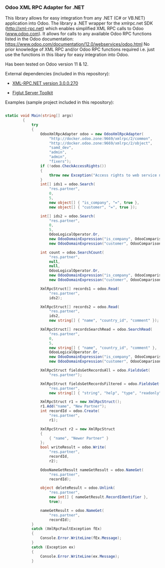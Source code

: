 ### Odoo XML RPC Adapter for .NET

This library allows for easy integration from any .NET (C# or VB.NET) application into Odoo. The library a .NET wrapper for the xmlrpc.net SDK (http://xml-rpc.net) which enables 
simplified XML RPC calls to Odoo (www.odoo.com). It allows for calls to any available Odoo RPC functions listed in the Odoo documentation: https://www.odoo.com/documentation/12.0/webservices/odoo.html
No prior knowledge of XML RPC and/or Odoo RPC functions required i.e. just use the functions in this libary for easy integration into Odoo.

Has been tested on Odoo version 11 & 12.

External dependencies (included in this repository): 

  - [XML-RPC.NET version 3.0.0.270](http://xml-rpc.net)

  - [Figlut Server Toolkit](https://github.com/PaulKolozsvari/Figlut-Suite)

Examples (sample project included in this repository):

```C#

static void Main(string[] args)
        {
            try
            {
                OdooXmlRpcAdapter odoo = new OdooXmlRpcAdapter(
                    "http://docker.odoo.zone:9669/xmlrpc/2/common",
                    "http://docker.odoo.zone:9669/xmlrpc/2/object",
                    "samd_dev",
                    "admin",
                    "admin",
                    "fixers");
                if (!odoo.CheckAccessRights())
                {
                    throw new Exception("Access rights to web service not granted.");
                }
                int[] ids1 = odoo.Search(
                    "res.partner",
                    0,
                    5,
                    new object[] { "is_company", "=", true },
                    new object[] { "customer", "=", true });

                int[] ids2 = odoo.Search(
                    "res.partner",
                    0,
                    5,
                    OdooLogicalOperator.Or,
                    new OdooDomainExpression("is_company", OdooComparisonOperator.Equals, true),
                    new OdooDomainExpression("customer", OdooComparisonOperator.Equals, true));

                int count = odoo.SearchCount(
                    "res.partner",
                    null,
                    null,
                    OdooLogicalOperator.Or,
                    new OdooDomainExpression("is_company", OdooComparisonOperator.Equals, true),
                    new OdooDomainExpression("customer", OdooComparisonOperator.Equals, true));

                XmlRpcStruct[] records1 = odoo.Read(
                    "res.partner",
                    ids2);

                XmlRpcStruct[] records2 = odoo.Read(
                    "res.partner",
                    ids2,
                    new string[] { "name", "country_id", "comment" });

                XmlRpcStruct[] recordsSearchRead = odoo.SearchRead(
                    "res.partner",
                    0,
                    5,
                    new string[] { "name", "country_id", "comment" },
                    OdooLogicalOperator.Or,
                    new OdooDomainExpression("is_company", OdooComparisonOperator.Equals, true),
                    new OdooDomainExpression("customer", OdooComparisonOperator.Equals, true));

                XmlRpcStruct fieldsGetRecordsAll = odoo.FieldsGet(
                    "res.partner");

                XmlRpcStruct fieldsGetRecordsFiltered = odoo.FieldsGet(
                    "res.partner",
                    new string[] { "string", "help", "type", "readonly" });

                XmlRpcStruct r1 = new XmlRpcStruct();
                r1.Add("name", "New Partner");
                int recordId = odoo.Create(
                    "res.partner",
                    r1);

                XmlRpcStruct r2 = new XmlRpcStruct
                {
                    { "name", "Newer Partner" }
                };
                bool writeResult = odoo.Write(
                    "res.partner",
                    recordId,
                    r2);

                OdooNameGetResult nameGetResult = odoo.NameGet(
                    "res.partner",
                    recordId);

                object deleteResult = odoo.Unlink(
                    "res.partner",
                    new int[] { nameGetResult.RecordIdentifier },
                    true);

                nameGetResult = odoo.NameGet(
                    "res.partner",
                    recordId);
            }
            catch (XmlRpcFaultException fEx)
            {
                Console.Error.WriteLine(fEx.Message);
            }
            catch (Exception ex)
            {
                Console.Error.WriteLine(ex.Message);
            }

```